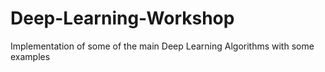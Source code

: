 # Deep-Learning-Workshop
Implementation of some of the main Deep Learning Algorithms with some examples
